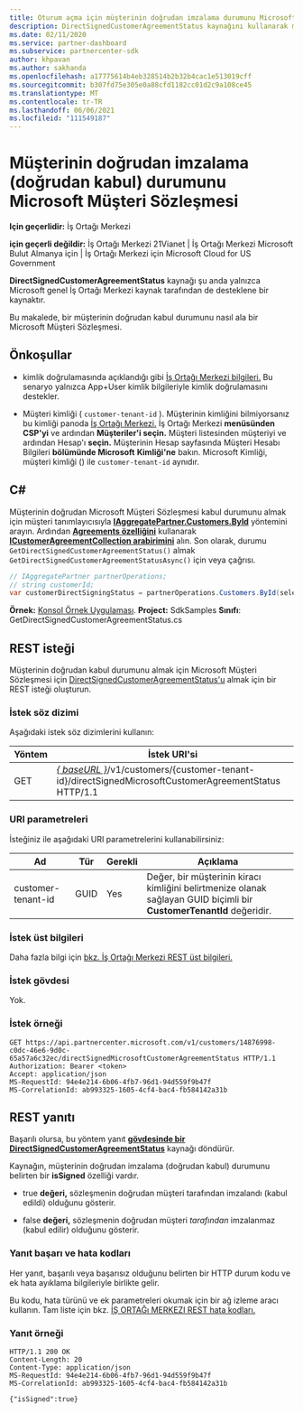 ```yaml
---
title: Oturum açma için müşterinin doğrudan imzalama durumunu Microsoft Müşteri Sözleşmesi.
description: DirectSignedCustomerAgreementStatus kaynağını kullanarak müşterinin doğrudan imzalama (doğrudan kabul) durumunu Microsoft Müşteri Sözleşmesi.
ms.date: 02/11/2020
ms.service: partner-dashboard
ms.subservice: partnercenter-sdk
author: khpavan
ms.author: sakhanda
ms.openlocfilehash: a17775614b4eb328514b2b32b4cac1e513019cff
ms.sourcegitcommit: b307fd75e305e0a88cfd1182cc01d2c9a108ce45
ms.translationtype: MT
ms.contentlocale: tr-TR
ms.lasthandoff: 06/06/2021
ms.locfileid: "111549187"
---
```

# <a name="get-the-status-of-a-customers-direct-signing-direct-acceptance-of-microsoft-customer-agreement"></a>Müşterinin doğrudan imzalama (doğrudan kabul) durumunu Microsoft Müşteri Sözleşmesi

**Için geçerlidir:** İş Ortağı Merkezi

**için geçerli değildir:** İş Ortağı Merkezi 21Vianet | İş Ortağı Merkezi Microsoft Bulut Almanya için | İş Ortağı Merkezi için Microsoft Cloud for US Government

**DirectSignedCustomerAgreementStatus** kaynağı şu anda yalnızca Microsoft genel İş Ortağı Merkezi kaynak tarafından de desteklene bir kaynaktır.

Bu makalede, bir müşterinin doğrudan kabul durumunu nasıl ala bir Microsoft Müşteri Sözleşmesi.

## <a name="prerequisites"></a>Önkoşullar

- kimlik doğrulamasında açıklandığı gibi [İş Ortağı Merkezi bilgileri.](partner-center-authentication.md) Bu senaryo yalnızca App+User kimlik bilgileriyle kimlik doğrulamasını destekler.

- Müşteri kimliği ( `customer-tenant-id` ). Müşterinin kimliğini bilmiyorsanız bu kimliği panoda [İş Ortağı Merkezi.](https://partner.microsoft.com/dashboard) İş Ortağı Merkezi **menüsünden CSP'yi** ve ardından **Müşteriler'i seçin.** Müşteri listesinden müşteriyi ve ardından Hesap'ı **seçin.** Müşterinin Hesap sayfasında Müşteri Hesabı Bilgileri **bölümünde Microsoft** **Kimliği'ne** bakın. Microsoft Kimliği, müşteri kimliği () ile `customer-tenant-id` aynıdır.

## <a name="c"></a>C\#

Müşterinin doğrudan Microsoft Müşteri Sözleşmesi kabul durumunu almak için müşteri tanımlayıcısıyla [**IAggregatePartner.Customers.ById**](/dotnet/api/microsoft.store.partnercenter.customers.icustomercollection.byid) yöntemini arayın. Ardından [**Agreements özelliğini**](/dotnet/api/microsoft.store.partnercenter.customers.icustomer.agreements) kullanarak [**ICustomerAgreementCollection arabirimini**](/dotnet/api/microsoft.store.partnercenter.agreements.icustomeragreementcollection) alın. Son olarak, durumu `GetDirectSignedCustomerAgreementStatus()` almak `GetDirectSignedCustomerAgreementStatusAsync()` için veya çağrısı.

``` csharp
// IAggregatePartner partnerOperations;
// string customerId;
var customerDirectSigningStatus = partnerOperations.Customers.ById(selectedCustomerId).Agreements.GetDirectSignedCustomerAgreementStatus();
```

**Örnek:** [Konsol Örnek Uygulaması](https://github.com/microsoft/Partner-Center-DotNet-Samples). **Project:** SdkSamples **Sınıfı**: GetDirectSignedCustomerAgreementStatus.cs

## <a name="rest-request"></a>REST isteği

Müşterinin doğrudan kabul durumunu almak için Microsoft Müşteri Sözleşmesi için [DirectSignedCustomerAgreementStatus'u](./customer-agreement-direct-sign-status-resource.md) almak için bir REST isteği oluşturun.

### <a name="request-syntax"></a>İstek söz dizimi

Aşağıdaki istek söz dizimlerini kullanın:

| Yöntem | İstek URI'si                                                                                      |
|--------|--------------------------------------------------------------------------------------------------|
| GET    | [*\{ baseURL \}*](partner-center-rest-urls.md)/v1/customers/{customer-tenant-id}/directSignedMicrosoftCustomerAgreementStatus HTTP/1.1 |

### <a name="uri-parameters"></a>URI parametreleri

İsteğiniz ile aşağıdaki URI parametrelerini kullanabilirsiniz:

| Ad             | Tür | Gerekli | Açıklama                                                                               |
|------------------|------|----------|-------------------------------------------------------------------------------------------|
| customer-tenant-id | GUID | Yes | Değer, bir müşterinin kiracı kimliğini belirtmenize olanak sağlayan GUID biçimli bir **CustomerTenantId** değeridir. |

### <a name="request-headers"></a>İstek üst bilgileri

Daha fazla bilgi için [bkz. İş Ortağı Merkezi REST üst bilgileri.](headers.md)

### <a name="request-body"></a>İstek gövdesi

Yok.

### <a name="request-example"></a>İstek örneği

```http
GET https://api.partnercenter.microsoft.com/v1/customers/14876998-c0dc-46e6-9d0c-65a57a6c32ec/directSignedMicrosoftCustomerAgreementStatus HTTP/1.1
Authorization: Bearer <token>
Accept: application/json
MS-RequestId: 94e4e214-6b06-4fb7-96d1-94d559f9b47f
MS-CorrelationId: ab993325-1605-4cf4-bac4-fb584142a31b
```

## <a name="rest-response"></a>REST yanıtı

Başarılı olursa, bu yöntem yanıt [ **gövdesinde bir DirectSignedCustomerAgreementStatus**](./customer-agreement-direct-sign-status-resource.md) kaynağı döndürür.

Kaynağın, müşterinin doğrudan imzalama (doğrudan kabul) durumunu belirten bir **isSigned** özelliği vardır.

- true **değeri,** sözleşmenin doğrudan müşteri tarafından imzalandı (kabul edildi) olduğunu gösterir.

- false **değeri,** sözleşmenin doğrudan müşteri *tarafından* imzalanmaz (kabul edilir) olduğunu gösterir.

### <a name="response-success-and-error-codes"></a>Yanıt başarı ve hata kodları

Her yanıt, başarılı veya başarısız olduğunu belirten bir HTTP durum kodu ve ek hata ayıklama bilgileriyle birlikte gelir.

Bu kodu, hata türünü ve ek parametreleri okumak için bir ağ izleme aracı kullanın. Tam liste için bkz. [İŞ ORTAĞı MERKEZI REST hata kodları.](error-codes.md)

### <a name="response-example"></a>Yanıt örneği

```http
HTTP/1.1 200 OK
Content-Length: 20
Content-Type: application/json
MS-RequestId: 94e4e214-6b06-4fb7-96d1-94d559f9b47f
MS-CorrelationId: ab993325-1605-4cf4-bac4-fb584142a31b

{"isSigned":true}
```
